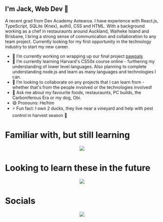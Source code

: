 ## I'm Jack, Web Dev 👀

A recent grad from Dev Academy Aotearoa. I have experience with React.js, TypeScript, SQLite (Knex), auth0, CSS and HTML.
With a background working as a chef in restauraunts around Auckland, Waiheke Island and Brisbane, I bring a strong sense of communication and collaboration to any team project.
Currently looking for my first opportunity in the technology industry to start my new career.

- 🔭 I’m currently working on wrapping up our final project [pawpals](https://pawpals-matai-24.devacademy.nz/)
- 🌱 I’m currently learning Harvard's CS50x course online - furthering my understanding of lower level languages. Also planning to complete understanding node.js and learn as many languages and technologies I can.
- 👯 I’m looking to collaborate on any projects that I can learn from - whether that's from the people involved or the technologies involved!
- 💬 Ask me about my favourite foods, restauraunts, PC builds, the Carboniferous Era or my dog, Obi.
- 😄 Pronouns: He/him
- ⚡ Fun fact: I own 2 ducks, they live near a vineyard and help with pest control in harvest season 🦆

# Familiar with, but still learning
<p align="center">
  <a href="https://skillicons.dev">
    <img src="https://skillicons.dev/icons?i=react,sqlite,js,ts,html,css,npm,sass,tailwind" />
  </a>
</p>

# Looking to learn these in the future
<p align="center">
  <a href="https://skillicons.dev">
    <img src="https://skillicons.dev/icons?i=c,cs,java,python,nodejs,nextjs,postgres,py,dotnet" />
  </a>
</p>

# Socials
<p align="center">
  <a href="https://www.linkedin.com/in/jack-gloyer/">
    <img src="https://skillicons.dev/icons?i=linkedin" />
  </a>
</p>

